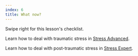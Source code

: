 ```yaml
---
index: 6
title: What now?
---
```

Swipe right for this lesson's checklist.

Learn how to deal with traumatic stress in [Stress Advanced](umbrella://stress/stress/advanced).

Learn how to deal with post-traumatic stress in [Stress Expert](umbrella://stress/stress/expert).